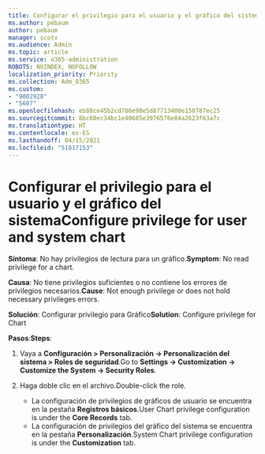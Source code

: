 ```yaml
---
title: Configurar el privilegio para el usuario y el gráfico del sistema
ms.author: pebaum
author: pebaum
manager: scotv
ms.audience: Admin
ms.topic: article
ms.service: o365-administration
ROBOTS: NOINDEX, NOFOLLOW
localization_priority: Priority
ms.collection: Adm_O365
ms.custom:
- "9002928"
- "5607"
ms.openlocfilehash: eb88ce45b2cd786e90e5d87713400e150787ec25
ms.sourcegitcommit: 8bc60ec34bc1e40685e3976576e04a2623f63a7c
ms.translationtype: HT
ms.contentlocale: es-ES
ms.lasthandoff: 04/15/2021
ms.locfileid: "51817153"
---
```

# <a name="configure-privilege-for-user-and-system-chart"></a><span data-ttu-id="89292-102">Configurar el privilegio para el usuario y el gráfico del sistema</span><span class="sxs-lookup"><span data-stu-id="89292-102">Configure privilege for user and system chart</span></span>

<span data-ttu-id="89292-103">**Síntoma**: No hay privilegios de lectura para un gráfico.</span><span class="sxs-lookup"><span data-stu-id="89292-103">**Symptom**: No read privilege for a chart.</span></span>

<span data-ttu-id="89292-104">**Causa**: No tiene privilegios suficientes o no contiene los errores de privilegios necesarios.</span><span class="sxs-lookup"><span data-stu-id="89292-104">**Cause**: Not enough privilege or does not hold necessary privileges errors.</span></span>

<span data-ttu-id="89292-105">**Solución**: Configurar privilegio para Gráfico</span><span class="sxs-lookup"><span data-stu-id="89292-105">**Solution**: Configure privilege for Chart</span></span>

<span data-ttu-id="89292-106">**Pasos**:</span><span class="sxs-lookup"><span data-stu-id="89292-106">**Steps**:</span></span>

1. <span data-ttu-id="89292-107">Vaya a **Configuración > Personalización -> Personalización del sistema > Roles de seguridad**.</span><span class="sxs-lookup"><span data-stu-id="89292-107">Go to **Settings -> Customization -> Customize the System -> Security Roles**.</span></span>

2. <span data-ttu-id="89292-108">Haga doble clic en el archivo.</span><span class="sxs-lookup"><span data-stu-id="89292-108">Double-click the role.</span></span>

    - <span data-ttu-id="89292-109">La configuración de privilegios de gráficos de usuario se encuentra en la pestaña **Registros básicos**.</span><span class="sxs-lookup"><span data-stu-id="89292-109">User Chart privilege configuration is under the **Core Records** tab.</span></span>
    - <span data-ttu-id="89292-110">La configuración de privilegios del gráfico del sistema se encuentra en la pestaña **Personalización**.</span><span class="sxs-lookup"><span data-stu-id="89292-110">System Chart privilege configuration is under the **Customization** tab.</span></span>

